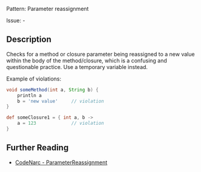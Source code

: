 Pattern: Parameter reassignment

Issue: -

## Description

Checks for a method or closure parameter being reassigned to a new value within the body of the method/closure, which is a confusing and questionable practice. Use a temporary variable instead.

Example of violations:

``` groovy
void someMethod(int a, String b) {
    println a
    b = 'new value'     // violation
}

def someClosure1 = { int a, b ->
    a = 123             // violation
}
```

## Further Reading

* [CodeNarc - ParameterReassignment](https://codenarc.github.io/CodeNarc/codenarc-rules-convention.html#parameterreassignment-rule)